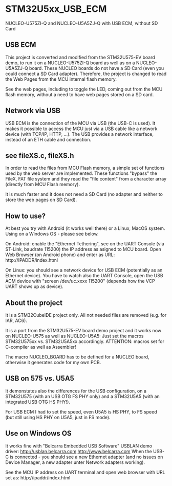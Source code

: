 # STM32U5xx_USB_ECM
 NUCLEO-U575ZI-Q and NUCLEO-U5A5ZJ-Q with USB ECM, without SD Card

## USB ECM
This project is converted and modified from the STM32U575-EV board demo, to run it on a NUCLEO-U575ZI-Q board as well as on a NUCLEO-U5A5ZJ-Q board.
These NUCLEO boards do not have a SD Card (even you could connect a SD Card adapter).
Therefore, the project is changed to read the Web Pages from the MCU internal flash memory.

See the web pages, including to toggle the LED, coming out from the MCU flash memory, without a need to have web pages stored on a SD card.

## Network via USB
USB ECM is the connection of the MCU via USB (the USB-C is used).
It makes it possible to access the MCU just via a USB cable like a network device (with TCP/IP, HTTP, ...).
The USB provides a network interface, instead of an ETH cable and connection.

## see fileXS.c, fileXS.h
In order to read the files from MCU Flash memory, a simple set of functions used by the web server are implemented.
These functions "bypass" the FileX, FAT file system and they read the "file content" from a character array (directly from MCU Flash memory).

It is much faster and it does not need a SD Card (no adapter and neither to store the web pages on SD Card).

## How to use?
At best you try with Android (it works well there) or a Linux, MacOS system.
Using on a Windows OS - please see below.

On Android: enable the "Ethernet Tethering", see on the UART Console (via ST-Link, baudrate 115200) the IP address as asigned to MCU board.
Open Web Browser (on Android phone) and enter as URL: http://IPADDR/index.html

On Linux: you should see a network device for USB ECM (potentially as an Ethernet device).
You have to watch also the UART Console, open the USB ACM device with "screen /dev/uc.xxxx 115200" (depends how the VCP UART shows up as device).

## About the project
It is a STM32CubeIDE project only. All not needed files are removed (e.g. for IAR, AC6).

It is a port from the STM32U575-EV board demo project and it works now on NUCLEO-U575 as well as NUCLEO-U5A5:
Just set the macros STM32U575xx vs. STM32U5A5xx accordingly. ATTENTION: macros set for C-compiler as well as Assembler!

The macro NUCLEO_BOARD has to be defined for a NUCLEO board, otherwise it generates code for my own PCB.

## USB on 575 vs. U5A5
It demonstates also the differences for the USB configuration, on a STM32U575 (with an USB OTG FS PHY only) and a STM32U5A5 (with an integrated USB OTG HS PHY!).

For USB ECM I had to set the speed, even U5A5 is HS PHY, to FS speed (but still using HS PHY on U5A5, just in FS mode).

## Use on Windows OS
It works fine with "Belcarra Embedded USB Software" USBLAN demo driver:
http://usblan.belcarra.com     http://www.belcarra.com 
When the USB-C is connected - you should see a new Ethernet adapter (and no issues on Device Manager, a new adapter unter Network adapters working).

See the MCU IP address on UART terminal and open web browser with URL set as:  http://ipaddr/index.html

